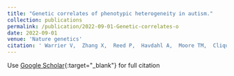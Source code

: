 ```yaml
---
title: "Genetic correlates of phenotypic heterogeneity in autism."
collection: publications
permalink: /publication/2022-09-01-Genetic-correlates-o
date: 2022-09-01
venue: 'Nature genetics'
citation: ' Warrier V,  Zhang X,  Reed P,  Havdahl A,  Moore TM,  Cliquet F,  Leblond CS,  Rolland T,  Rosengren A,  EU-AIMS group,  IPSYCH-Autism group,  Baron-Cohen S, &quot;Genetic correlates of phenotypic heterogeneity in autism..&quot; Nature genetics, 2022.'
---
```

Use [Google Scholar](https://scholar.google.com/scholar?q=Genetic+correlates+of+phenotypic+heterogeneity+in+autism.){:target="_blank"} for full citation